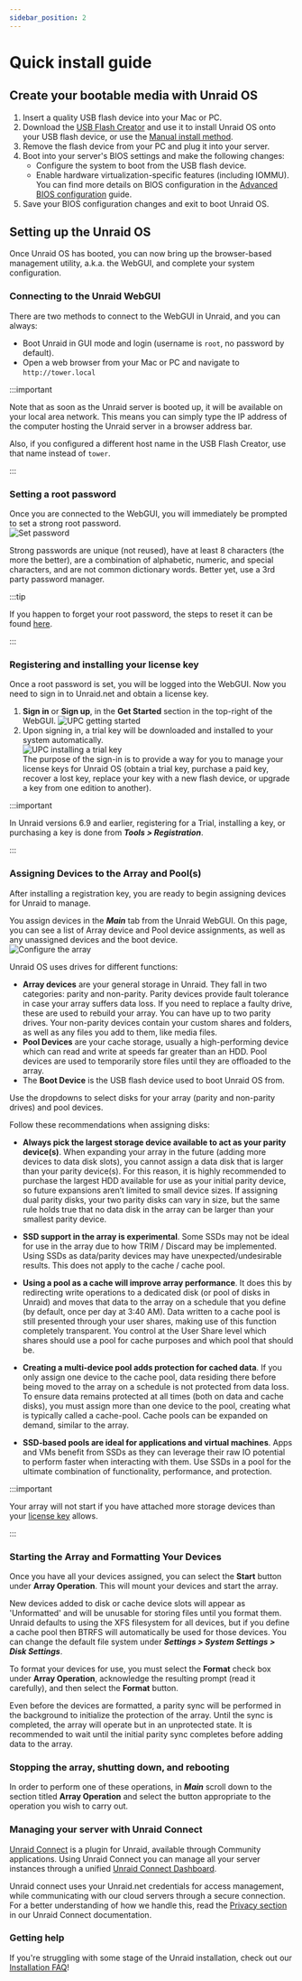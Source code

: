 ```yaml
---
sidebar_position: 2
---
```


# Quick install guide

## Create your bootable media with Unraid OS

1. Insert a quality USB flash device into your Mac or PC.
2. Download the [USB Flash Creator](https://unraid.net/download) and use it to install Unraid OS onto your USB flash device, or use the [Manual install method](./manual-install-method.md).
3. Remove the flash device from your PC and plug it into your server.
4. Boot into your server's BIOS settings and make the following changes:
    * Configure the system to boot from the USB flash device.
    * Enable hardware virtualization-specific features (including IOMMU).  
    You can find more details on BIOS configuration in the [Advanced BIOS configuration](./advanced-bios-config.md) guide.
5. Save your BIOS configuration changes and exit to boot Unraid OS.

## Setting up the Unraid OS

Once Unraid OS has booted, you can now bring up the browser-based management utility, a.k.a. the WebGUI, and complete your system configuration.

### Connecting to the Unraid WebGUI

There are two methods to connect to the WebGUI in Unraid, and you can always:

* Boot Unraid in GUI mode and login (username is `root`, no password by default).
* Open a web browser from your Mac or PC and navigate to `http://tower.local`

:::important

Note that as soon as the Unraid server is booted up, it will be available on your local area network. This means you can simply type  the IP address of the computer hosting the Unraid server in a browser address bar.

Also, if you configured a different host name in the USB Flash Creator, use that name instead of `tower`.

:::

### Setting a root password

Once you are connected to the WebGUI, you will immediately be prompted to set a strong root password.  
![Set password](../assets/Set_root_password.png)

Strong passwords are unique (not reused), have at least 8 characters (the more the better), are a combination of alphabetic, numeric, and special characters, and are not common dictionary words. Better yet, use a 3rd party password manager.

<!-- Later on, if you need to change the password, you can follow [these instructions]()-->

:::tip

If you happen to forget your root password, the steps to reset it can be found [here](../guides/reset-password.md).

:::

### Registering and installing your license key

Once a root password is set, you will be logged into the WebGUI. Now you need to sign in to Unraid.net and obtain a license key.

1. **Sign in** or **Sign up**, in the **Get Started** section in the top-right of the WebGUI.
  ![UPC getting started](../assets/Upc_get_started.png)
2. Upon signing in, a trial key will be downloaded and installed to your system automatically.  
  ![UPC installing a trial key](../assets/Upc_install_trial_key.png)  
The purpose of the sign-in is to provide a way for you to manage your license keys for Unraid OS (obtain a trial key, purchase a paid key, recover a lost key, replace your key with a new flash device, or upgrade a key from one edition to another).

:::important

In Unraid versions 6.9 and earlier, registering for a Trial, installing a key, or purchasing a key is done from ***Tools > Registration***.

:::

### Assigning Devices to the Array and Pool(s)

After installing a registration key, you are ready to begin assigning devices for Unraid to manage.

You assign devices in the ***Main*** tab from the Unraid WebGUI. On this page, you can see a list of Array device and Pool device assignments, as well as any unassigned devices and the boot device.  
![Configure the array](../assets/Configuringarray1.png)

Unraid OS uses drives for different functions:

* **Array devices** are your general storage in Unraid. They fall in two categories: parity and non-parity. Parity devices provide fault tolerance in case your array suffers data loss. If you need to replace a faulty drive, these are used to rebuild your array. You can have up to two parity drives.  Your non-parity devices contain your custom shares and folders, as well as any files you add to them, like media files.
* **Pool Devices** are your cache storage, usually a high-performing device which can read and write at speeds far greater than an HDD. Pool devices are used to temporarily store files until they are offloaded to the array.
* The **Boot Device** is the USB flash device used to boot Unraid OS from.

Use the dropdowns to select disks for your array (parity and non-parity drives) and pool devices.

Follow these recommendations when assigning disks:

* **Always pick the largest storage device available to act as your parity device(s)**. When expanding your array in the future (adding more devices to data disk slots), you cannot assign a data disk that is larger than your parity device(s). For this reason, it is highly recommended to purchase the largest HDD available for use as your initial parity device, so future expansions aren’t limited to small device sizes. If assigning dual parity disks, your two parity disks can vary in size, but the same rule holds true that no data disk in the array can be larger than your smallest parity device.

* **SSD support in the array is experimental**. Some SSDs may not be ideal for use in the array due to how TRIM / Discard may be implemented. Using SSDs as data/parity devices may have unexpected/undesirable results. This does not apply to the cache / cache pool.

* **Using a pool as a cache will improve array performance**. It does this by redirecting write operations to a dedicated disk (or pool of disks in Unraid) and moves that data to the array on a schedule that you define (by default, once per day at 3:40 AM). Data written to a cache pool is still presented through your user shares, making use of this function completely transparent. You control at the User Share level which shares should use a pool for cache purposes and which pool that should be.

* **Creating a multi-device pool adds protection for cached data**. If you only assign one device to the cache pool, data residing there before being moved to the array on a schedule is not protected from data loss. To ensure data remains protected at all times (both on data and cache disks), you must assign more than one device to the pool, creating what is typically called a cache-pool. Cache pools can be expanded on demand, similar to the array.

* **SSD-based pools are ideal for applications and virtual machines**. Apps and VMs benefit from SSDs as they can leverage their raw IO potential to perform faster when interacting with them. Use SSDs in a pool for the ultimate combination of functionality, performance, and protection.

:::important

Your array will not start if you have attached more storage devices than your [license key](https://unraid.net/pricing) allows.

:::

### Starting the Array and Formatting Your Devices

Once you have all your devices assigned, you can select the **Start** button under **Array Operation**. This will mount your devices and start the array.

New devices added to disk or cache device slots will appear as 'Unformatted' and will be unusable for storing files until you format them. Unraid defaults to using the XFS filesystem for all devices, but if you define a cache pool then BTRFS will automatically be used for those devices. You can change the default file system under ***Settings > System Settings > Disk Settings***.

To format your devices for use, you must select the **Format** check box under **Array Operation**, acknowledge the resulting prompt (read it carefully), and then select the **Format** button.

Even before the devices are formatted, a parity sync will be performed in the background to initialize the protection of the array. Until the sync is completed, the array will operate but in an unprotected state. It is recommended to wait until the initial parity sync completes before adding data to the array.

### Stopping the array, shutting down, and rebooting

In order to perform one of these operations, in ***Main*** scroll down to the section titled **Array Operation** and select the button appropriate to the operation you wish to carry out.

### Managing your server with Unraid Connect

[Unraid Connect](/connect/about.md) is a plugin for Unraid, available through Community applications. Using Unraid Connect you can manage all your server instances through a unified [Unraid Connect Dashboard](https://connect.myunraid.net/).

Unraid connect uses your Unraid.net credentials for access management, while communicating with our cloud servers through a secure connection. For a better understanding of how we handle this, read the [Privacy section](../../connect/help.md#privacy) in our Unraid Connect documentation.

### Getting help

If you're struggling with some stage of the Unraid installation, check out our [Installation FAQ](../faq/installation.md)!

